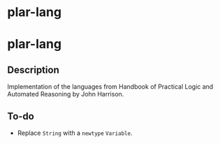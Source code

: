 # plar-lang
# plar-lang

## Description

Implementation of the languages from Handbook of Practical Logic and Automated Reasoning by John Harrison.

## To-do

- Replace `String` with a `newtype` `Variable`.
